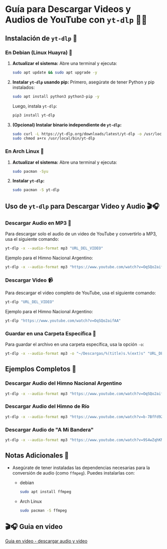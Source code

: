 
# Guía para Descargar Videos y Audios de YouTube con `yt-dlp` 🎥🎵

## Instalación de `yt-dlp` 🚀

### En Debian (Linux Huayra) 🐧

1. **Actualizar el sistema:**
   Abre una terminal y ejecuta:

   ```bash
   sudo apt update && sudo apt upgrade -y
   ```

2. **Instalar `yt-dlp` usando pip:**
   Primero, asegúrate de tener Python y pip instalados:

   ```bash
   sudo apt install python3 python3-pip -y
   ```

   Luego, instala `yt-dlp`:

   ```bash
   pip3 install yt-dlp
   ```

3. **(Opcional) Instalar binario independiente de `yt-dlp`:**

   ```bash
   sudo curl -L https://yt-dlp.org/downloads/latest/yt-dlp -o /usr/local/bin/yt-dlp
   sudo chmod a+rx /usr/local/bin/yt-dlp
   ```

### En Arch Linux 🐧

1. **Actualizar el sistema:**
   Abre una terminal y ejecuta:

   ```bash
   sudo pacman -Syu
   ```

2. **Instalar `yt-dlp`:**

   ```bash
   sudo pacman -S yt-dlp
   ```

## Uso de `yt-dlp` para Descargar Video y Audio 🎬🎧

### Descargar Audio en MP3 🎵

Para descargar solo el audio de un video de YouTube y convertirlo a MP3, usa el siguiente comando:

```bash
yt-dlp -x --audio-format mp3 "URL_DEL_VIDEO"
```

Ejemplo para el Himno Nacional Argentino:

```bash
yt-dlp -x --audio-format mp3 "https://www.youtube.com/watch?v=OqSQo2aifAA"
```

### Descargar Video 📹

Para descargar el video completo de YouTube, usa el siguiente comando:

```bash
yt-dlp "URL_DEL_VIDEO"
```

Ejemplo para el Himno Nacional Argentino:

```bash
yt-dlp "https://www.youtube.com/watch?v=OqSQo2aifAA"
```

### Guardar en una Carpeta Específica 📁

Para guardar el archivo en una carpeta específica, usa la opción `-o`:

```bash
yt-dlp -x --audio-format mp3 -o "~/Descargas/%(title)s.%(ext)s" "URL_DEL_VIDEO"
```

## Ejemplos Completos 📝

### Descargar Audio del Himno Nacional Argentino

```bash
yt-dlp -x --audio-format mp3 "https://www.youtube.com/watch?v=OqSQo2aifAA"
```

### Descargar Audio del Himno de Río

```bash
yt-dlp -x --audio-format mp3 "https://www.youtube.com/watch?v=b-7BfFd9ZAw"
```

### Descargar Audio de "A Mi Bandera"

```bash
yt-dlp -x --audio-format mp3 "https://www.youtube.com/watch?v=9S4wZqhKMHk"
```

## Notas Adicionales 📌

- Asegúrate de tener instaladas las dependencias necesarias para la conversión de audio (como `ffmpeg`). Puedes instalarlas con:
  - debian

    ```bash
    sudo apt install ffmpeg
    ```

  - Arch Linux

    ```bash
    sudo pacman -S ffmpeg
    ```

## 🎬🎧 Guia en video

[Guia en video - descargar audio y video](https://youtu.be/LEDmKFR7baM)
